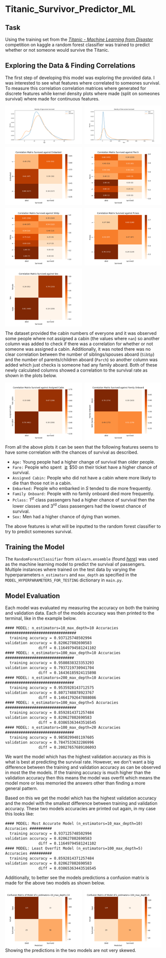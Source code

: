 # Titanic_Survivor_Predictor_ML

## Task
Using the training set from the [_Titanic - Machine Learning from Disaster_](https://www.kaggle.com/competitions/titanic/overview) competition on kaggle a random forest classifier was trained to predict whether or not someone would survive the Titanic.
## Exploring the Data & Finding Correlations
The first step of developing this model was exploring the provided data. I was interested to see what features where correlated to someones survival. To measure this correlation correlation matrices where generated for discrete features while kernel density plots where made (split on someones survival) where made for continuous features.
<div style="display: grid; grid-template-columns: 1fr 1fr; gap: 10px; center;">
 <img src="./plots/density_plot_Age_Survived.png" alt="density_plot_Age_Survived" style="width:100%;">
  <img src="./plots/density_plot_Fare_Survived.png" alt="density_plot_Fare_Survived" style="width:100%;">
  <img src="./plots/correlation_matrix_Survived_Embarked.png" alt="correlation_matrix_Survived_Embarked" style="width:100%;">
  <img src="./plots/correlation_matrix_Survived_Parch.png" alt="correlation_matrix_Survived_Parch" style="width:100%;">
  <img src="./plots/correlation_matrix_Survived_SibSp.png" alt="correlation_matrix_Survived_SibSp" style="width:100%;">
  <img src="./plots/correlation_matrix_Survived_Pclass.png" alt="correlation_matrix_Survived_Pclass" style="width:100%;">
  <img src="./plots/correlation_matrix_Survived_Sex.png" alt="correlation_matrix_Survived_Sex" style="width:100%;">
</div>

The dataset provided the cabin numbers of everyone and it was observed some people where not assigned a cabin (the values where `nan`) so another column was added to check if there was a correlation for whether or not someone was assigned a cabin. Additionally, it was noted there was no clear correlation between the number of siblings/spouses aboard (`SibSp`) and the number of parents/children aboard (`Parch`) so another column was added which just checks is someone had any family aboard. Both of these newly calculated columns showed a correlation to the survival rate as shown in the plots below.

<div style="display: grid; grid-template-columns: 1fr 1fr; gap: 10px; center;">
  <img src="./plots/correlation_matrix_Survived_Assigned Cabin.png" alt="correlation_matrix_Survived_Assigned Cabin" style="width:100%;">
  <img src="./plots/correlation_matrix_Survived_Family Onboard.png" alt="correlation_matrix_Survived_Family Onboard" style="width:100%;">
</div>

From all the above plots it can be seen that the following features seems to have some correlation with the chances of survival as described.

* `Age:` Young people had a higher change of survival than older people.
* `Fare:` People who spent $\gtrapprox \$50$ on their ticket have a higher chance of survival.
* `Assigned Cabin:` People who did not have a cabin where more likely to die than those not in a cabin.
* `Embarked:` People who embarked in $S$ tended to die more frequently.
* `Family Onboard:` People with no family onboard died more frequently.
* `Pclass:` $1^{\text{st}}$ class passengers had a higher chance of survival then the lower classes and $3^{\text{rd}}$ class passengers had the lowest chance of survival.
* `Sex:` Men had a higher chance of dying than women.

The above features is what will be inputted to the random forest classifier to try to predict someones survival.

## Training the Model
The `RandomForestClassifier` from `sklearn.ensemble` (found [_here_](https://scikit-learn.org/stable/modules/generated/sklearn.ensemble.RandomForestClassifier.html)) was used as the machine learning model to predict the survival of passengers. Multiple instances where trained on the test data by varying the hyperparameters `n_estimators` and `max_depth` as specified in the `MODEL_HYPERPARAMETERS_FOR_TESTING` dictionary in `main.py`.

## Model Evaluation
Each model was evaluated my measuring the accuracy on both the training and validation data. Each of the models accuracy was then printed to the terminal, like in the example below.
```
#### MODEL: n_estimators=10_max_depth=10 Accuracies ################################
  training accuracy = 0.937125748502994
validation accuracy = 0.820627802690583
               diff = 0.11649794581241102
#### MODEL: n_estimators=100_max_depth=10 Accuracies ###############################
  training accuracy = 0.9580838323353293
validation accuracy = 0.7937219730941704
               diff = 0.16436185924115898
#### MODEL: n_estimators=200_max_depth=10 Accuracies ###############################
  training accuracy = 0.9535928143712575
validation accuracy = 0.8071748878923767
               diff = 0.14641792647888086
#### MODEL: n_estimators=100_max_depth=5 Accuracies ################################
  training accuracy = 0.8592814371257484
validation accuracy = 0.820627802690583
               diff = 0.03865363443516545
#### MODEL: n_estimators=100_max_depth=20 Accuracies ###############################
  training accuracy = 0.9850299401197605
validation accuracy = 0.7847533632286996
               diff = 0.20027657689106093
```
We want the model which has the highest validation accuracy as this is what is best at predicting the survival rate. However, we don't want a big difference between the training and validation accuracy as can be observed in most the the models. If the training accuracy is much higher than the validation accuracy then this means the model was overfit which means the model more or less memoried the answers other than finding a more general pattern.

Based on this we get the model which has the highest validation accuracy and the model with the smallest difference between training and validation accuracy. These two models accuracies are printed out again, in my case this looks like:
```
#### MODEL: Most Accurate Model (n_estimators=10_max_depth=10) Accuracies ##########
  training accuracy = 0.937125748502994
validation accuracy = 0.820627802690583
               diff = 0.11649794581241102
#### MODEL: Least Overfit Model (n_estimators=100_max_depth=5) Accuracies ##########
  training accuracy = 0.8592814371257484
validation accuracy = 0.820627802690583
               diff = 0.03865363443516545
```
Additionally, to better see the models predictions a confusion matrix is made for the above two models as shown below.
<div style="display: grid; grid-template-columns: 1fr 1fr; gap: 10px; center;">
 <img src="./plots/confusion_matrix_n_estimators=10_max_depth=10.png" alt="density_plot_Age_Survived" style="width:100%;">
  <img src="./plots/confusion_matrix_n_estimators=100_max_depth=5.png" alt="density_plot_Fare_Survived" style="width:100%;">
</div>
Showing the predictions in the two models are not very skewed.
